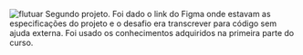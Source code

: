 ![flutuar](https://github.com/PaulaCellis14/exercicios/assets/146037300/05876302-1b44-48dd-b1cf-24ef9628a85b)
Segundo projeto. Foi dado o link do Figma onde estavam as especificações do projeto e o desafio era transcrever para código sem ajuda externa. Foi usado os conhecimentos adquiridos na primeira parte do curso.
